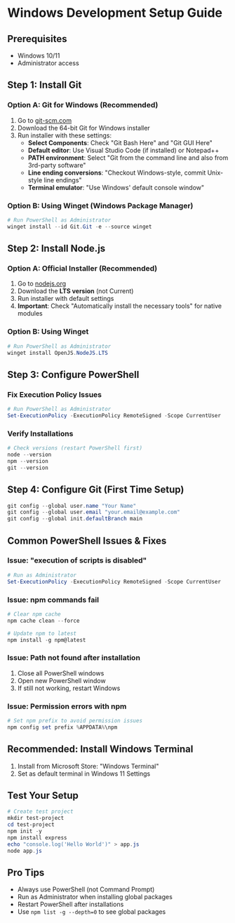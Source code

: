 # Windows Development Setup Guide

## Prerequisites
- Windows 10/11
- Administrator access

## Step 1: Install Git

### Option A: Git for Windows (Recommended)
1. Go to [git-scm.com](https://git-scm.com/download/win)
2. Download the 64-bit Git for Windows installer
3. Run installer with these settings:
   - **Select Components**: Check "Git Bash Here" and "Git GUI Here"
   - **Default editor**: Use Visual Studio Code (if installed) or Notepad++
   - **PATH environment**: Select "Git from the command line and also from 3rd-party software"
   - **Line ending conversions**: "Checkout Windows-style, commit Unix-style line endings"
   - **Terminal emulator**: "Use Windows' default console window"

### Option B: Using Winget (Windows Package Manager)
```powershell
# Run PowerShell as Administrator
winget install --id Git.Git -e --source winget
```

## Step 2: Install Node.js

### Option A: Official Installer (Recommended)
1. Go to [nodejs.org](https://nodejs.org/)
2. Download the **LTS version** (not Current)
3. Run installer with default settings
4. **Important**: Check "Automatically install the necessary tools" for native modules

### Option B: Using Winget
```powershell
# Run PowerShell as Administrator
winget install OpenJS.NodeJS.LTS
```

## Step 3: Configure PowerShell

### Fix Execution Policy Issues
```powershell
# Run PowerShell as Administrator
Set-ExecutionPolicy -ExecutionPolicy RemoteSigned -Scope CurrentUser
```

### Verify Installations
```powershell
# Check versions (restart PowerShell first)
node --version
npm --version
git --version
```

## Step 4: Configure Git (First Time Setup)
```powershell
git config --global user.name "Your Name"
git config --global user.email "your.email@example.com"
git config --global init.defaultBranch main
```

## Common PowerShell Issues & Fixes

### Issue: "execution of scripts is disabled"
```powershell
# Run as Administrator
Set-ExecutionPolicy -ExecutionPolicy RemoteSigned -Scope CurrentUser
```

### Issue: npm commands fail
```powershell
# Clear npm cache
npm cache clean --force

# Update npm to latest
npm install -g npm@latest
```

### Issue: Path not found after installation
1. Close all PowerShell windows
2. Open new PowerShell window
3. If still not working, restart Windows

### Issue: Permission errors with npm
```powershell
# Set npm prefix to avoid permission issues
npm config set prefix %APPDATA%\npm
```

## Recommended: Install Windows Terminal
1. Install from Microsoft Store: "Windows Terminal"
2. Set as default terminal in Windows 11 Settings

## Test Your Setup
```powershell
# Create test project
mkdir test-project
cd test-project
npm init -y
npm install express
echo "console.log('Hello World')" > app.js
node app.js
```

## Pro Tips
- Always use PowerShell (not Command Prompt)
- Run as Administrator when installing global packages
- Restart PowerShell after installations
- Use `npm list -g --depth=0` to see global packages
